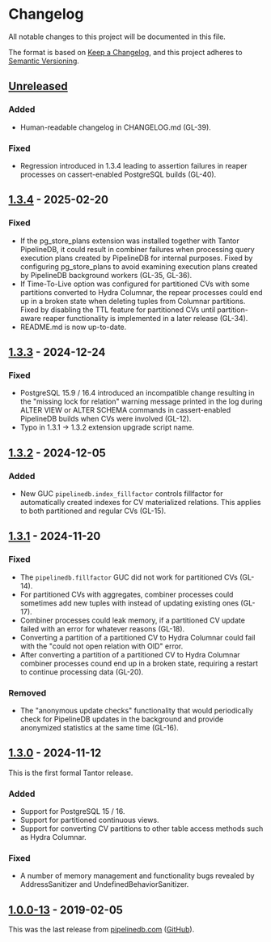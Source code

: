 # Changelog

All notable changes to this project will be documented in this file.

The format is based on [Keep a Changelog](https://keepachangelog.com/en/1.1.0/),
and this project adheres to [Semantic Versioning](https://semver.org/spec/v2.0.0.html).

## [Unreleased]

### Added

- Human-readable changelog in CHANGELOG.md (GL-39).

### Fixed

- Regression introduced in 1.3.4 leading to assertion failures in reaper
  processes on cassert-enabled PostgreSQL builds (GL-40).

## [1.3.4] - 2025-02-20

### Fixed

- If the pg_store_plans extension was installed together with Tantor PipelineDB,
  it could result in combiner failures when processing query execution plans
  created by PipelineDB for internal purposes. Fixed by configuring
  pg_store_plans to avoid examining execution plans created by PipelineDB
  background workers (GL-35, GL-36).
- If Time-To-Live option was configured for partitioned CVs with some partitions
  converted to Hydra Columnar, the repear processes could end up in a broken
  state when deleting tuples from Columnar partitions. Fixed by disabling the
  TTL feature for partitioned CVs until partition-aware reaper functionality is
  implemented in a later release (GL-34).
- README.md is now up-to-date.

## [1.3.3] - 2024-12-24

### Fixed

- PostgreSQL 15.9 / 16.4 introduced an incompatible change resulting in the
"missing lock for relation" warning message printed in the log during ALTER VIEW
or ALTER SCHEMA commands in cassert-enabled PipelineDB builds when CVs were
involved (GL-12).
- Typo in 1.3.1 -> 1.3.2 extension upgrade script name.

## [1.3.2] - 2024-12-05

### Added

- New GUC `pipelinedb.index_fillfactor` controls fillfactor for automatically
  created indexes for CV materialized relations. This applies to both
  partitioned and regular CVs (GL-15).

## [1.3.1] - 2024-11-20

### Fixed

- The `pipelinedb.fillfactor` GUC did not work for partitioned CVs (GL-14).
- For partitioned CVs with aggregates, combiner processes could sometimes add
  new tuples with instead of updating existing ones (GL-17).
- Combiner processes could leak memory, if a partitioned CV update failed with
  an error for whatever reasons (GL-18).
- Converting a partition of a partitioned CV to Hydra Columnar could fail with
  the "could not open relation with OID" error.
- After converting a partition of a partitioned CV to Hydra Columnar combiner
  processes cound end up in a broken state, requiring a restart to continue
  processing data (GL-20).

### Removed

- The "anonymous update checks" functionality that would periodically check for
  PipelineDB updates in the background and provide anonymized statistics at
  the same time (GL-16).

## [1.3.0] - 2024-11-12

This is the first formal Tantor release.

### Added

- Support for PostgreSQL 15 / 16.
- Support for partitioned continuous views.
- Support for converting CV partitions to other table access methods such as
  Hydra Columnar.

### Fixed

- A number of memory management and functionality bugs revealed by
  AddressSanitizer and UndefinedBehaviorSanitizer.

## [1.0.0-13] - 2019-02-05

This was the last release from [pipelinedb.com](https://www.pipelinedb.com) ([GitHub](https://github.com/pipelinedb/pipelinedb)).

[unreleased]: https://gitlab.tantorlabs.ru/database/pipelinedb/-/compare/1.3.4-REL_16...REL_16_STABLE
[1.3.4]: https://gitlab.tantorlabs.ru/database/pipelinedb/-/compare/1.3.3-REL_16...1.3.4-REL_16
[1.3.3]: https://gitlab.tantorlabs.ru/database/pipelinedb/-/compare/1.3.2-REL_16...1.3.3-REL_16
[1.3.2]: https://gitlab.tantorlabs.ru/database/pipelinedb/-/compare/1.3.1-REL_16...1.3.2-REL_16
[1.3.1]: https://gitlab.tantorlabs.ru/database/pipelinedb/-/compare/1.3.0-REL_16...1.3.1-REL_16
[1.3.0]: https://gitlab.tantorlabs.ru/database/pipelinedb/-/compare/1.0.0-13...1.3.0-REL_16
[1.0.0-13]: https://gitlab.tantorlabs.ru/database/pipelinedb/-/tags/1.0.0-13
